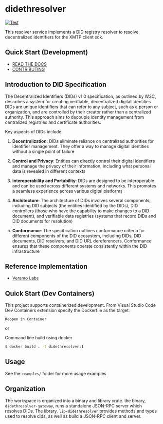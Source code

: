 # didethresolver

[![Test](https://github.com/xmtp/didethresolver/actions/workflows/ci-image.yml/badge.svg)](https://github.com/xmtp/didethresolver/actions/workflows/ci-image.yml)

This resolver service implements a DID registry resolver to resolve
decentralized identifiers for the XMTP client sdk.

## Quick Start (Development)

- [READ THE DOCS](https://xmtp.github.io/didethresolver)
- [CONTRIBUTING](CONTRIBUTING.md)

## Introduction to DID Specification

The Decentralized Identifiers (DIDs) v1.0 specification, as outlined by W3C,
describes a system for creating verifiable, decentralized digital identities.
DIDs are unique identifiers that can refer to any subject, such as a person or
organization, and are controlled by their creator rather than a centralized
authority. This approach aims to decouple identity management from centralized
registries and certificate authorities.

Key aspects of DIDs include:

1. **Decentralization**: DIDs eliminate reliance on centralized authorities for
   identifier management. They offer a way to manage digital identities without
   a single point of failure

2. **Control and Privacy**: Entities can directly control their digital
   identifiers and manage the privacy of their information, including what
   personal data is revealed in different contexts

3. **Interoperability and Portability**: DIDs are designed to be interoperable
   and can be used across different systems and networks. This promotes a
   seamless experience across various digital platforms

4. **Architecture**: The architecture of DIDs involves several components,
   including DID subjects (the entities identified by the DIDs), DID controllers
   (those who have the capability to make changes to a DID document), and
   verifiable data registries (systems that record DIDs and DID documents for
   resolution)

5. **Conformance**: The specification outlines conformance criteria for
   different components of the DID ecosystem, including DIDs, DID documents, DID
   resolvers, and DID URL dereferencers. Conformance ensures that these
   components operate consistently within the DID infrastructure

## Reference Implementation

- [Veramo Labs](https://github.com/veramolabs/did-eth/tree/main/packages/did-eth-resolver)

## Quick Start (Dev Containers)

This project supports containerized development. From Visual Studio Code Dev
Containers extension specify the Dockerfile as the target:

`Reopen in Container`

or

Command line build using docker

```bash
$ docker build . -t didethresolver:1
```

## Usage

See the `examples/` folder for more usage examples

## Organization

The workspace is organized into a binary and library crate. the binary,
`didethresolver-gateway`, runs a standalone JSON-RPC server which resolves DIDs.
The library, `lib-didethresolver` provides methods and types used to resolve
dids, as well as build a JSON-RPC client and server.
